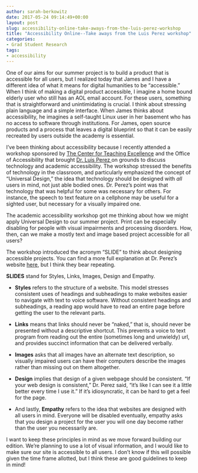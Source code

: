 ```yaml
---
author: sarah-berkowitz
date: 2017-05-24 09:14:49+00:00
layout: post
slug: accessibility-online-take-aways-from-the-luis-perez-workshop
title: "Accessibility Online--Take aways from the Luis Perez workshop"
categories:
- Grad Student Research
tags:
- accessibility
---
```


One of our aims for our summer project is to build a product that is accessible for all users, but I realized today that James and I have a different idea of what it means for digital humanities to be “accessible.” When I think of making a digital product accessible, I imagine a home bound elderly user who still has an AOL email account. For these users, something that is straightforward and unintimidating is crucial. I think about stressing plain language and a simple interface. When James thinks about accessibility, he imagines a self-taught Linux user in her basement who has no access to software through institutions. For James, open source products and a process that leaves a digital blueprint so that it can be easily recreated by users outside the academy is essential.

I’ve been thinking about accessibility because I recently attended a workshop sponsored by [The Center for Teaching Excellence](http://cte.virginia.edu/) and the Office of Accessibility that brought [Dr. Luis Perez ](https://luisperezonline.com/)on grounds to discuss technology and academic accessibility. The workshop stressed the benefits of technology in the classroom, and particularly emphasized the concept of “Universal Design,” the idea that technology should be designed with _all_ users in mind, not just able bodied ones. Dr. Perez’s point was that technology that was helpful for some was necessary for others. For instance, the speech to text feature on a cellphone may be useful for a sighted user, but necessary for a visually impaired one.

The academic accessibility workshop got me thinking about how we might apply Universal Design to our summer project. Print can be especially disabling for people with visual impairments and processing disorders. How, then, can we make a mostly text and image based project accessible for all users?

The workshop introduced the acronym “SLIDE” to think about designing accessible projects. You can find a more full explanation at Dr. Perez’s website [here](https://luisperezonline.com/2016/07/11/slide-into-accessibility-5-tips-for-making-learning-materials-work-for-everyone/), but I think they bear repeating.

**SLIDES** stand for Styles, Links, Images, Design and Empathy.



 	
  * **Styles** refers to the structure of a website. This model stresses consistent uses of headings and subheadings to make websites easier to navigate with text to voice software. Without consistent headings and subheadings, a reading app would have to read an entire page before getting the user to the relevant parts.

 	
  * **Links** means that links should never be “naked,” that is, should never be presented without a descriptive shortcut. This prevents a voice to text program from reading out the entire (sometimes long and unwieldy) url, and provides succinct information that can be delivered verbally.

 	
  * **Images** asks that all images have an alternate text description, so visually impaired users can have their computers describe the images rather than missing out on them altogether.

 	
  * **Design** implies that design of a given webpage should be consistent. “If your web design is consistent,” Dr. Perez said, “it’s like I can see it a little better every time I use it.” If it’s idiosyncratic, it can be hard to get a feel for the page.

 	
  * And lastly, **Empathy** refers to the idea that websites are designed with all users in mind. Everyone will be disabled eventually, empathy asks that you design a project for the user you will one day become rather than the user you necessarily are.


I want to keep these principles in mind as we move forward building our edition. We’re planning to use a lot of visual information, and I would like to make sure our site is accessible to all users. I don’t know if this will possible given the time frame allotted, but I think these are good guidelines to keep in mind!

